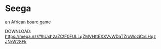# Seega
an African board game

DOWNLOAD:
https://mega.nz/#!hUxh2aZC!F0FULLqZMVHttEXXVvWDaTZrxWoziCxLHqzJNrW28Fk
